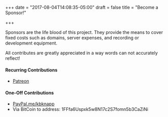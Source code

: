 +++
date = "2017-08-04T14:08:35-05:00"
draft = false
title = "Become a Sponsor!"

+++

Sponsors are the life blood of this project. They provide the means to cover fixed costs such as domains, server expenses, and recording or development equipment.

All contributes are greatly appreciated in a way words can not accurately reflect!

#### Recurring Contributions

 * [Patreon](https://www.patreon.com/kbknapp)

#### One-Off Contributions

 * [PayPal.me/kbknapp](https://www.paypal.me/kbknapp)
 * Via BitCoin to address: 1FFfa6Uspxk5w8N17c2S7fomn5b3CaZiNi